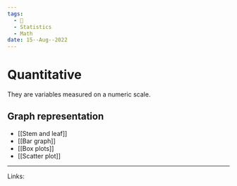 ```yaml
---
tags:
  - 🌱
  - Statistics
  - Math
date: 15--Aug--2022
---
```


# Quantitative

They are variables measured on a numeric scale.

## Graph representation
- [[Stem and leaf]]
- [[Bar graph]]
- [[Box plots]]
- [[Scatter plot]]

---
Links: 